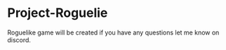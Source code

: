 # Project-Roguelie
Roguelike game will be created if you have any questions let me know on discord.
